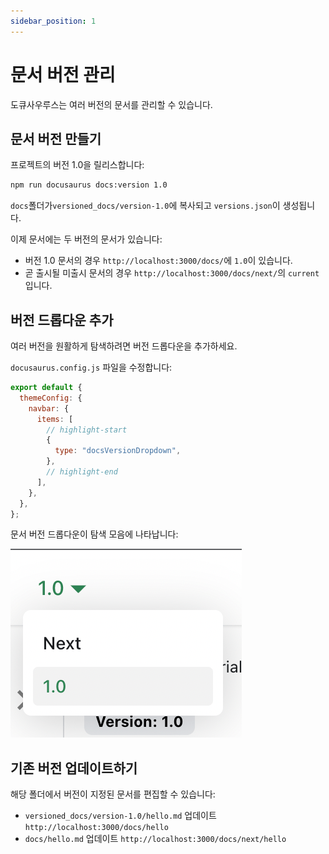 ```yaml
---
sidebar_position: 1
---
```


# 문서 버전 관리

도큐사우루스는 여러 버전의 문서를 관리할 수 있습니다.

## 문서 버전 만들기

프로젝트의 버전 1.0을 릴리스합니다:

```bash
npm run docusaurus docs:version 1.0
```

`docs`폴더가`versioned_docs/version-1.0`에 복사되고 `versions.json`이 생성됩니다.

이제 문서에는 두 버전의 문서가 있습니다:

- 버전 1.0 문서의 경우 `http://localhost:3000/docs/`에 `1.0`이 있습니다.
- 곧 출시될 미출시 문서의 경우 `http://localhost:3000/docs/next/`의 `current`입니다.

## 버전 드롭다운 추가

여러 버전을 원활하게 탐색하려면 버전 드롭다운을 추가하세요.

`docusaurus.config.js` 파일을 수정합니다:

```js title="docusaurus.config.js"
export default {
  themeConfig: {
    navbar: {
      items: [
        // highlight-start
        {
          type: "docsVersionDropdown",
        },
        // highlight-end
      ],
    },
  },
};
```

문서 버전 드롭다운이 탐색 모음에 나타납니다:

![버전 별 드롭다운](./img/docsVersionDropdown.png)

## 기존 버전 업데이트하기

해당 폴더에서 버전이 지정된 문서를 편집할 수 있습니다:

- `versioned_docs/version-1.0/hello.md` 업데이트 `http://localhost:3000/docs/hello`
- `docs/hello.md` 업데이트 `http://localhost:3000/docs/next/hello`

